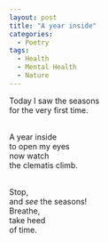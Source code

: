 ```yaml
---
layout: post
title: "A year inside"
categories:
  - Poetry
tags:
  - Health
  - Mental Health
  - Nature
---
```

<div class="message">
Today I saw the seasons  </br>
for the very first time. </br></br>

A year inside  </br>
to open my eyes  </br>
now watch  </br>
the clematis climb. </br></br>

Stop,  </br>
and *see* the seasons!  </br>
Breathe,  </br>
take heed  </br>
of time.
</div>
